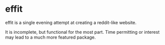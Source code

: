 # effit
effit is a single evening attempt at creating a reddit-like website. 


It is incomplete, but functional for the most part. Time permitting or
interest may lead to a much more featured package.
